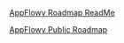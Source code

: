 [AppFlowy Roadmap ReadMe](https://xiaomabiji.com/guide)

[AppFlowy Public Roadmap](https://gitee.com/beijing-grimoire/xiaoma-note)
